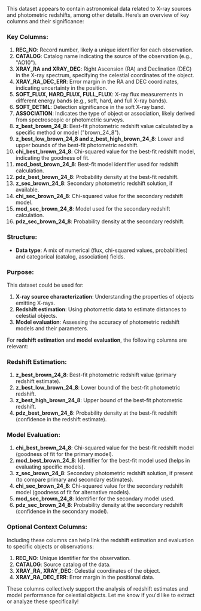 This dataset appears to contain astronomical data related to X-ray sources and photometric redshifts, among other details. Here’s an overview of key columns and their significance:

### Key Columns:
1. **REC_NO**: Record number, likely a unique identifier for each observation.
2. **CATALOG**: Catalog name indicating the source of the observation (e.g., "AO10").
3. **XRAY_RA and XRAY_DEC**: Right Ascension (RA) and Declination (DEC) in the X-ray spectrum, specifying the celestial coordinates of the object.
4. **XRAY_RA_DEC_ERR**: Error margin in the RA and DEC coordinates, indicating uncertainty in the position.
5. **SOFT_FLUX, HARD_FLUX, FULL_FLUX**: X-ray flux measurements in different energy bands (e.g., soft, hard, and full X-ray bands).
6. **SOFT_DETML**: Detection significance in the soft X-ray band.
7. **ASSOCIATION**: Indicates the type of object or association, likely derived from spectroscopic or photometric surveys.
8. **z_best_brown_24_8**: Best-fit photometric redshift value calculated by a specific method or model ("brown_24_8").
9. **z_best_low_brown_24_8 and z_best_high_brown_24_8**: Lower and upper bounds of the best-fit photometric redshift.
10. **chi_best_brown_24_8**: Chi-squared value for the best-fit redshift model, indicating the goodness of fit.
11. **mod_best_brown_24_8**: Best-fit model identifier used for redshift calculation.
12. **pdz_best_brown_24_8**: Probability density at the best-fit redshift.
13. **z_sec_brown_24_8**: Secondary photometric redshift solution, if available.
14. **chi_sec_brown_24_8**: Chi-squared value for the secondary redshift model.
15. **mod_sec_brown_24_8**: Model used for the secondary redshift calculation.
16. **pdz_sec_brown_24_8**: Probability density at the secondary redshift.

### Structure:
- **Data type**: A mix of numerical (flux, chi-squared values, probabilities) and categorical (catalog, association) fields.

### Purpose:
This dataset could be used for:
1. **X-ray source characterization**: Understanding the properties of objects emitting X-rays.
2. **Redshift estimation**: Using photometric data to estimate distances to celestial objects.
3. **Model evaluation**: Assessing the accuracy of photometric redshift models and their parameters.



For **redshift estimation** and **model evaluation**, the following columns are relevant:

### **Redshift Estimation:**
1. **z_best_brown_24_8**: Best-fit photometric redshift value (primary redshift estimate).
2. **z_best_low_brown_24_8**: Lower bound of the best-fit photometric redshift.
3. **z_best_high_brown_24_8**: Upper bound of the best-fit photometric redshift.
4. **pdz_best_brown_24_8**: Probability density at the best-fit redshift (confidence in the redshift estimate).

### **Model Evaluation:**
1. **chi_best_brown_24_8**: Chi-squared value for the best-fit redshift model (goodness of fit for the primary model).
2. **mod_best_brown_24_8**: Identifier for the best-fit model used (helps in evaluating specific models).
3. **z_sec_brown_24_8**: Secondary photometric redshift solution, if present (to compare primary and secondary estimates).
4. **chi_sec_brown_24_8**: Chi-squared value for the secondary redshift model (goodness of fit for alternative models).
5. **mod_sec_brown_24_8**: Identifier for the secondary model used.
6. **pdz_sec_brown_24_8**: Probability density at the secondary redshift (confidence in the secondary model).

### Optional Context Columns:
Including these columns can help link the redshift estimation and evaluation to specific objects or observations:
1. **REC_NO**: Unique identifier for the observation.
2. **CATALOG**: Source catalog of the data.
3. **XRAY_RA, XRAY_DEC**: Celestial coordinates of the object.
4. **XRAY_RA_DEC_ERR**: Error margin in the positional data.

These columns collectively support the analysis of redshift estimates and model performance for celestial objects. Let me know if you'd like to extract or analyze these specifically!






